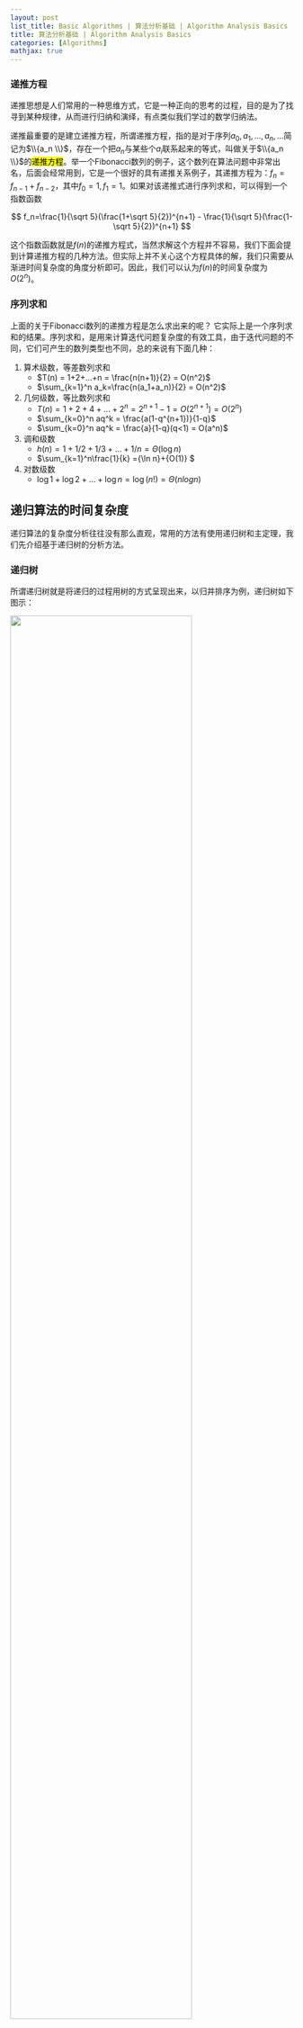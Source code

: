 ```yaml
---
layout: post
list_title: Basic Algorithms | 算法分析基础 | Algorithm Analysis Basics
title: 算法分析基础 | Algorithm Analysis Basics
categories: [Algorithms]
mathjax: true
---
```


### 递推方程

递推思想是人们常用的一种思维方式，它是一种正向的思考的过程，目的是为了找寻到某种规律，从而进行归纳和演绎，有点类似我们学过的数学归纳法。

递推最重要的是建立递推方程，所谓递推方程，指的是对于序列$a_0,a_1,...,a_n,...$简记为$\\{a_n \\}$，存在一个把$a_n$与某些个$a_i$联系起来的等式，叫做关于$\\{a_n \\}$的<mark>递推方程</mark>。举一个Fibonacci数列的例子，这个数列在算法问题中非常出名，后面会经常用到，它是一个很好的具有递推关系例子，其递推方程为：$f_n = f_{n-1} + f_{n-2}$，其中$f_0=1, f_1 = 1$。如果对该递推式进行序列求和，可以得到一个指数函数

$$
f_n=\frac{1}{\sqrt 5}(\frac{1+\sqrt 5}{2})^{n+1} - \frac{1}{\sqrt 5}(\frac{1- \sqrt 5}{2})^{n+1}
$$

这个指数函数就是$f(n)$的递推方程式，当然求解这个方程并不容易，我们下面会提到计算递推方程的几种方法。但实际上并不关心这个方程具体的解，我们只需要从渐进时间复杂度的角度分析即可。因此，我们可以认为$f(n)$的时间复杂度为$O(2^n)$。

### 序列求和

上面的关于Fibonacci数列的递推方程是怎么求出来的呢？ 它实际上是一个序列求和的结果。序列求和，是用来计算迭代问题复杂度的有效工具，由于迭代问题的不同，它们可产生的数列类型也不同，总的来说有下面几种：

1. 算术级数，等差数列求和
    -  $T(n) = 1+2+...+n = \frac{n(n+1)}{2} = O(n^2)$
    -  $\sum_{k=1}^n a_k=\frac{n(a_1+a_n)}{2} = O(n^2)$ 
2. 几何级数，等比数列求和
    - $T(n) = 1+2+4+...+2^n = 2^{n+1}-1 = O(2^{n+1}) = O(2^n)$
    - $\sum_{k=0}^n aq^k = \frac{a(1-q^{n+1})}{1-q}$
    - $\sum_{k=0}^n aq^k = \frac{a}{1-q}(q<1) = O(a^n)$
3. 调和级数
    - $h(n) = 1+1/2+1/3 +...+ 1/n = \Theta(\log{n})$
    - $\sum_{k=1}^n\frac{1}{k} ={\ln n}+{O(1)} $
4. 对数级数
    - $\log1 + \log2 + ... + \log{n} = \log(n!) = \Theta(nlogn)$

## 递归算法的时间复杂度

递归算法的复杂度分析往往没有那么直观，常用的方法有使用递归树和主定理，我们先介绍基于递归树的分析方法。

### 递归树

所谓递归树就是将递归的过程用树的方式呈现出来，以归并排序为例，递归树如下图示：

<img src="{{site.baseurl}}/assets/images/2015/08/merge_sort.png" class="md-img-center" width="80%">


归并排序的时间复杂度公式为:

$$
T(n) = 2T(n/2) + n
$$

这个式子的递归树表示如下：

1. 递归树是迭代计算的模型
2. 递归树的生成过程与迭代过程一致
3. 递归树上所有项恰好是迭代之后产生和式中的项
4. 对递归树上的项求和就是迭代后方程的解

如果递归树上某些节点的标记为$W(m)$，则$W(m)$表示为

$$
W(m) = W(m_1)+...+W(m_t) + f(m) + ... + g(m)
$$

其中$W(m_1),...,W(m_t)$称为函数项，在递归树中为叶节点，$f(m) + ... + g(m)$为根节点

### 主定理的证明和使用

形如下面的递推方程

$$
T(n) = a T(n/b) + f(n)
$$

其中$a$为归约后的子问题个数，$n/b$为归约后子问题规模，$f(n)$为归约过程及组合子问题的解的工作量。该类递推方程在实际引用中非常广泛，比如二分检索:$T(n) = T(n/2)+1$，二分归并排序$T(n) = 2T(n/2)n-1$，大部分算法形式包含递归。

求解上述递推方程，可分如下几种类型

1. 若$f(n) = O(n^{\log_b{a-\epsilon}}),\epsilon > 0, \thinspace 那么 \thinspace T(n) = \Theta(n^{\log_b{a}})$

2. 若$f(n) = \Theta(n^{\log_b{a}})，那么 \thinspace T(n) = \Theta(n^{\log_b{a}}\log{n})$

3. 若$f(n) = \Omega(n^{\log_b{a+\epsilon}}),\epsilon > 0, \thinspace$，且对于某个常数

### 几种常用的递归算法时间复杂度

|--|--|--|--|
| 递推公式 | 时间 | 空间 | 算法 |
| `T(n) = 2*T(n/2)+O(n)` | `O(nlogn)` | `O(logn)` | quick_sort | 
| `T(n) = 2*T(n/2)+O(n)` | `O(nlogn)` | `O(n+logn)` | merge sort | 
| `T(n) = T(n/2)+O(1)` | `O(logn)` | `O(logn)` | binary search | 
| `T(n) = 2*T(n/2)+O(1)` | `O(n)` | `O(logn) ~ O(n)` | binary tree traversal | 
| `T(n) = T(n-1) + O(1)` | `O(n^2)` | `O(n)` | quick_sort (worst case) | 
| `T(n) = n*T(n-1)` | `O(n!)` | `O(n)` | permutation | 
| `T(n) = T(n-1) + T(n-2) + ... + T(1)` | `O(2^n)` | `O(n)` | combination | 



### Resources

- [CS106B-Stanford-YouTube](https://www.youtube.com/watch?v=NcZ2cu7gc-A&list=PLnfg8b9vdpLn9exZweTJx44CII1bYczuk)
- [Algorithms-Stanford-Cousera](https://www.coursera.org/learn/algorithms-divide-conquer/home/welcome)
- [算法与数据结构-1-北大-Cousera](https://www.coursera.org/learn/shuju-jiegou-suanfa/home/welcome)
- [算法与数据结构-2-北大-Cousera](https://www.coursera.org/learn/gaoji-shuju-jiegou/home/welcome)
- [算法与数据结构-1-清华-EDX](https://courses.edx.org/courses/course-v1:TsinghuaX+30240184.1x+3T2017/course/)
- [算法与数据结构-2-清华-EDX](https://courses.edx.org/courses/course-v1:PekingX+04833050X+1T2016/course/)
- [算法设计与分析-1-北大-Cousera](https://www.coursera.org/learn/algorithms/home/welcome)
- [算法设计与分析-2-北大-EDX](https://courses.edx.org/courses/course-v1:PekingX+04833050X+1T2016/course/)